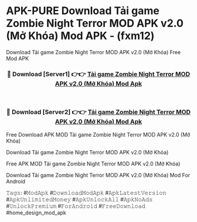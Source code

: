 # APK-PURE Download Tải game Zombie Night Terror MOD APK v2.0 (Mở Khóa) Mod APK - (fxm12)
Download Tải game Zombie Night Terror MOD APK v2.0 (Mở Khóa) Free Mod APK

<div align="center">
<h3>🔴 Download [Server1] 👉👉 <a href="https://apk-comot.site?title=Tải_game_Zombie_Night_Terror_MOD_APK_v2.0_(Mở_Khóa)">Tải game Zombie Night Terror MOD APK v2.0 (Mở Khóa) Mod Apk</a></h3><br>

<h3>🔴 Download [Server2] 👉👉 <a href="https://apk-comot.site?title=Tải_game_Zombie_Night_Terror_MOD_APK_v2.0_(Mở_Khóa)">Tải game Zombie Night Terror MOD APK v2.0 (Mở Khóa) Mod Apk</a></h3>
</div>


Free Download APK MOD Tải game Zombie Night Terror MOD APK v2.0 (Mở Khóa)

Download Tải game Zombie Night Terror MOD APK v2.0 (Mở Khóa) 

Free APK MOD Tải game Zombie Night Terror MOD APK v2.0 (Mở Khóa) 

Download Tải game Zombie Night Terror MOD APK v2.0 (Mở Khóa) Mod For Android

𝚃𝚊𝚐𝚜: #𝙼𝚘𝚍𝙰𝚙𝚔 #𝙳𝚘𝚠𝚗𝚕𝚘𝚊𝚍𝙼𝚘𝚍𝙰𝚙𝚔 #𝙰𝚙𝚔𝙻𝚊𝚝𝚎𝚜𝚝𝚅𝚎𝚛𝚜𝚒𝚘𝚗 #𝙰𝚙𝚔𝚄𝚗𝚕𝚒𝚖𝚒𝚝𝚎𝚍𝙼𝚘𝚗𝚎𝚢 #𝙰𝚙𝚔𝚄𝚗𝚕𝚘𝚌𝚔𝙰𝚕𝚕 #𝙰𝚙𝚔𝙽𝚘𝙰𝚍𝚜 #𝚄𝚗𝚕𝚘𝚌𝚔𝙿𝚛𝚎𝚖𝚒𝚞𝚖 #𝙵𝚘𝚛𝙰𝚗𝚍𝚛𝚘𝚒𝚍 #𝙵𝚛𝚎𝚎𝙳𝚘𝚠𝚗𝚕𝚘𝚊𝚍 #home_design_mod_apk
